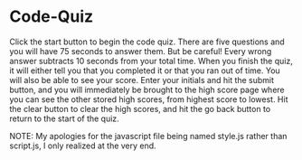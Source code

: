 # Code-Quiz

Click the start button to begin the code quiz. There are five questions and you will have 75 seconds to answer them. But be careful! Every wrong answer subtracts 10 seconds from your total time. When you finish the quiz, it will either tell you that you completed it or that you ran out of time. You will also be able to see your score. Enter your initials and hit the submit button, and you will immediately be brought to the high score page where you can see the other stored high scores, from highest score to lowest. Hit the clear button to clear the high scores, and hit the go back button to return to the start of the quiz.

NOTE: My apologies for the javascript file being named style.js rather than script.js, I only realized at the very end.
